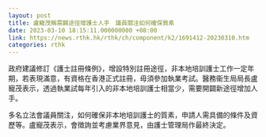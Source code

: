 ```yaml
---
layout: post
title: 盧寵茂稱需闢途徑增護士人手　議員關注如何確保質素
date: 2023-03-10 18:15:11.000000000 +08:00
link: https://news.rthk.hk/rthk/ch/component/k2/1691412-20230310.htm
categories: rthk
---
```


政府建議修訂《護士註冊條例》，增設特別註冊途徑，非本地培訓護士工作一定年期，若表現滿意，有資格在香港正式註冊，毋須參加執業考試。醫務衞生局局長盧寵茂表示，透過執業試每年引入的非本地培訓護士相當少，需要開闢新途徑增加人手。

多名立法會議員關注，如何確保非本地培訓護士的質素，申請人需具備的條件及資歷等。盧寵茂表示，會徴詢並考慮業界意見，由護士管理局作最終決定。
